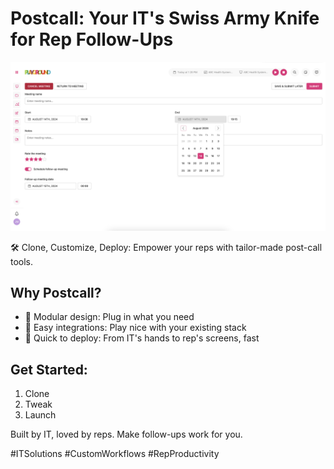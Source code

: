 # Postcall: Your IT's Swiss Army Knife for Rep Follow-Ups

![Postcall Application](./assets/postcall.png)


🛠️ Clone, Customize, Deploy: Empower your reps with tailor-made post-call tools.

## Why Postcall?

- 🧩 Modular design: Plug in what you need
- 🔗 Easy integrations: Play nice with your existing stack
- 🚀 Quick to deploy: From IT's hands to rep's screens, fast

## Get Started:

1. Clone
2. Tweak
3. Launch

Built by IT, loved by reps. Make follow-ups work for you.

#ITSolutions #CustomWorkflows #RepProductivity